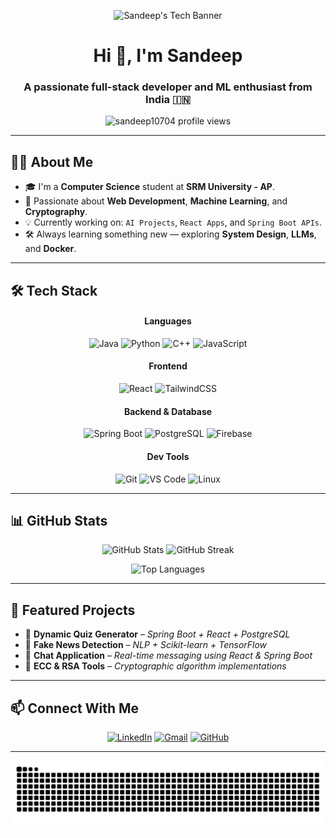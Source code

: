 <p align="center">
  <img src="https://res.cloudinary.com/dq7lkkucz/image/upload/v1753692353/banner_vxppj2.png" alt="Sandeep's Tech Banner">
</p>

<h1 align="center">Hi 👋, I'm Sandeep</h1>
<h3 align="center">A passionate full-stack developer and ML enthusiast from India 🇮🇳</h3>

<p align="center">
  <img src="https://komarev.com/ghpvc/?username=sandeep10704&label=Profile%20views&color=0e75b6&style=flat" alt="sandeep10704 profile views" />
</p>

---

## 🧑‍💻 About Me

- 🎓 I'm a **Computer Science** student at **SRM University - AP**.
- 🌟 Passionate about **Web Development**, **Machine Learning**, and **Cryptography**.
- 💡 Currently working on: `AI Projects`, `React Apps`, and `Spring Boot APIs`.
- 🛠️ Always learning something new — exploring **System Design**, **LLMs**, and **Docker**.

---

## 🛠️ Tech Stack

<h4 align="center">Languages</h4>
<p align="center">
  <img src="https://img.shields.io/badge/Java-ED8B00?style=for-the-badge&logo=openjdk&logoColor=white" alt="Java"/>
  <img src="https://img.shields.io/badge/Python-3670A0?style=for-the-badge&logo=python&logoColor=white" alt="Python"/>
  <img src="https://img.shields.io/badge/C++-00599C?style=for-the-badge&logo=cplusplus&logoColor=white" alt="C++"/>
  <img src="https://img.shields.io/badge/JavaScript-F7DF1E?style=for-the-badge&logo=javascript&logoColor=black" alt="JavaScript"/>
</p>

<h4 align="center">Frontend</h4>
<p align="center">
  <img src="https://img.shields.io/badge/React-20232A?style=for-the-badge&logo=react&logoColor=61DAFB" alt="React"/>
  <img src="https://img.shields.io/badge/Tailwind_CSS-38B2AC?style=for-the-badge&logo=tailwind-css&logoColor=white" alt="TailwindCSS"/>
</p>

<h4 align="center">Backend & Database</h4>
<p align="center">
  <img src="https://img.shields.io/badge/SpringBoot-6DB33F?style=for-the-badge&logo=springboot&logoColor=white" alt="Spring Boot"/>
  <img src="https://img.shields.io/badge/PostgreSQL-316192?style=for-the-badge&logo=postgresql&logoColor=white" alt="PostgreSQL"/>
  <img src="https://img.shields.io/badge/Firebase-FFCA28?style=for-the-badge&logo=firebase&logoColor=black" alt="Firebase"/>
</p>

<h4 align="center">Dev Tools</h4>
<p align="center">
  <img src="https://img.shields.io/badge/Git-F05032?style=for-the-badge&logo=git&logoColor=white" alt="Git"/>
  <img src="https://img.shields.io/badge/VSCode-007ACC?style=for-the-badge&logo=visual-studio-code&logoColor=white" alt="VS Code"/>
  <img src="https://img.shields.io/badge/Linux-FCC624?style=for-the-badge&logo=linux&logoColor=black" alt="Linux"/>
</p>

---

## 📊 GitHub Stats

<p align="center">
  <img src="https://github-readme-stats.vercel.app/api?username=sandeep10704&show_icons=true&theme=tokyonight&hide_border=true&count_private=true" width="49%" alt="GitHub Stats"/>
  <img src="https://github-readme-streak-stats.herokuapp.com/?user=sandeep10704&theme=tokyonight&hide_border=true" width="49%" alt="GitHub Streak"/>
</p>
<p align="center">
  <img src="https://github-readme-stats.vercel.app/api/top-langs/?username=sandeep10704&layout=compact&theme=tokyonight&hide_border=true" width="49%" alt="Top Languages"/>
</p>

---

## 📌 Featured Projects
- 🔢 **Dynamic Quiz Generator** – *Spring Boot + React + PostgreSQL*
- 🧠 **Fake News Detection** – *NLP + Scikit-learn + TensorFlow*
- 💬 **Chat Application** – *Real-time messaging using React & Spring Boot*
- 🔐 **ECC & RSA Tools** – *Cryptographic algorithm implementations*

---

## 📫 Connect With Me

<p align="center">
  <a href="https://linkedin.com/in/sandeep10407" target="_blank"><img src="https://img.shields.io/badge/-LinkedIn-0077B5?style=for-the-badge&logo=linkedin&logoColor=white" alt="LinkedIn"/></a>
  <a href="mailto:saivenkatasandeep5@gmail.com"><img src="https://img.shields.io/badge/-Gmail-D14836?style=for-the-badge&logo=gmail&logoColor=white" alt="Gmail"/></a>
  <a href="https://github.com/sandeep10704"><img src="https://img.shields.io/badge/-GitHub-181717?style=for-the-badge&logo=github&logoColor=white" alt="GitHub"/></a>
</p>

---

<p align="center">
  <img src="https://github.com/sandeep10704/sandeep10704/blob/output/github-contribution-grid-snake.svg" alt="snake animation" />
</p>
